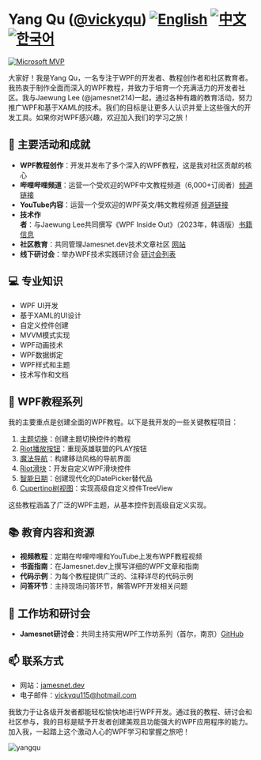 # Yang Qu ([@vickyqu](https://github.com/vickyqu)) [![English](https://img.shields.io/badge/README.md-English-blue.svg)](README.md) [![中文](https://img.shields.io/badge/README.md-中文-red.svg)](README.zh-CN.md) [![한국어](https://img.shields.io/badge/README.md-한국어-green.svg)](README.ko.md)


[![Microsoft MVP](https://img.shields.io/badge/Microsoft%20MVP-Windows%20Development-blue)](https://mvp.microsoft.com/en-US/MVP/profile/ca186d6d-b3c7-428b-aab1-9479a4145041)

大家好！我是Yang Qu，一名专注于WPF的开发者、教程创作者和社区教育者。我热衷于制作全面而深入的WPF教程，并致力于培育一个充满活力的开发者社区。我与Jaewung Lee (@jamesnet214)一起，通过各种有趣的教育活动，努力推广WPF和基于XAML的技术。我们的目标是让更多人认识并爱上这些强大的开发工具。如果你对WPF感兴趣，欢迎加入我们的学习之旅！
## 🚀 主要活动和成就

- **WPF教程创作**：开发并发布了多个深入的WPF教程，这是我对社区贡献的核心
- **哔哩哔哩频道**：运营一个受欢迎的WPF中文教程频道（6,000+订阅者）[频道链接](https://bit.ly/3SkYutn)
- **YouTube内容**：运营一个受欢迎的WPF英文/韩文教程频道 [频道链接](https://bit.ly/3WBe6eR)
- **技术作者**：与Jaewung Lee共同撰写《WPF Inside Out》（2023年，韩语版）[书籍信息](https://bit.ly/4cWqjjQ)
- **社区教育**：共同管理Jamesnet.dev技术文章社区 [网站](https://jamesnet.dev)
- **线下研讨会**：举办WPF技术实践研讨会 [研讨会列表](https://bit.ly/4bWk3az)

## 💻 专业知识

- WPF UI开发
- 基于XAML的UI设计
- 自定义控件创建
- MVVM模式实现
- WPF动画技术
- WPF数据绑定
- WPF样式和主题
- 技术写作和文档

## 🌟 WPF教程系列

我的主要重点是创建全面的WPF教程。以下是我开发的一些关键教程项目：

1. [主题切换](https://github.com/jamesnetgroup/themeswitch)：创建主题切换控件的教程
2. [Riot播放按钮](https://github.com/jamesnetgroup/riotplaybutton)：重现英雄联盟的PLAY按钮
3. [魔法导航](https://github.com/jamesnetgroup/navigationbar)：构建移动风格的导航界面
4. [Riot滑块](https://github.com/jamesnetgroup/riotslider)：开发自定义WPF滑块控件
5. [智能日期](https://github.com/jamesnetgroup/smartdate)：创建现代化的DatePicker替代品
6. [Cupertino树视图](https://github.com/jamesnetgroup/cupertino-treeview)：实现高级自定义控件TreeView

这些教程涵盖了广泛的WPF主题，从基本控件到高级自定义实现。

## 📚 教育内容和资源

- **视频教程**：定期在哔哩哔哩和YouTube上发布WPF教程视频
- **书面指南**：在Jamesnet.dev上撰写详细的WPF文章和指南
- **代码示例**：为每个教程提供广泛的、注释详尽的代码示例
- **问答环节**：主持现场问答环节，解答WPF开发相关问题

## 🎤 工作坊和研讨会

- **Jamesnet研讨会**：共同主持实用WPF工作坊系列（首尔，南京）[GitHub](https://github.com/jamesnet214/wpf)

## 📫 联系方式

- 网站：[jamesnet.dev](https://jamesnet.dev)
- 电子邮件：vickyqu115@hotmail.com

我致力于让各级开发者都能轻松愉快地进行WPF开发。通过我的教程、研讨会和社区参与，我的目标是赋予开发者创建美观且功能强大的WPF应用程序的能力。加入我，一起踏上这个激动人心的WPF学习和掌握之旅吧！

<img src="https://komarev.com/ghpvc/?username=vickyqu" alt="yangqu"/>
